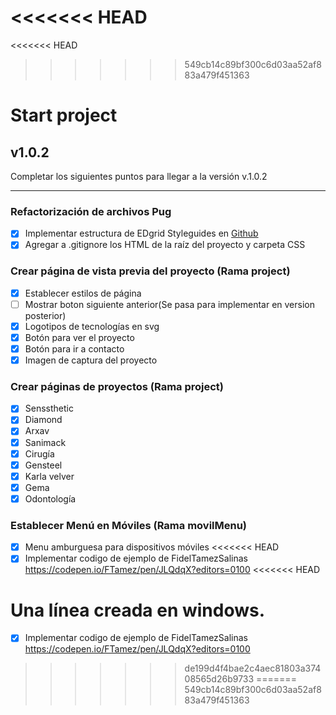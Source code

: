 <<<<<<< HEAD
=======
<<<<<<< HEAD
>>>>>>> 549cb14c89bf300c6d03aa52af883a479f451363
# Start project

## v1.0.2

Completar los siguientes puntos para llegar a la versión v.1.0.2

---

### Refactorización de archivos Pug
- [x]  Implementar estructura de EDgrid Styleguides en [Github](https://github.com/escueladigital/EDteam-StyleGuides/tree/master/dev)
- [x]  Agregar a .gitignore los HTML de la raíz del proyecto y carpeta CSS

### Crear página de vista previa del proyecto (Rama project)
- [x]  Establecer estilos de página
- [ ]  Mostrar boton siguiente anterior(Se pasa para implementar en  version posterior)
- [x]  Logotipos de tecnologías en svg
- [x]  Botón para ver el proyecto
- [x]  Botón para ir a contacto
- [x]  Imagen de captura del proyecto

### Crear páginas de proyectos (Rama project)
- [x]  Senssthetic
- [x]  Diamond
- [x]  Arxav
- [x]  Sanimack
- [x]  Cirugía
- [x]  Gensteel
- [x]  Karla velver
- [x]  Gema
- [x]  Odontología

### Establecer Menú en Móviles (Rama movilMenu)
- [X] Menu amburguesa para dispositivos móviles
<<<<<<< HEAD
- [X] Implementar codigo de ejemplo de FidelTamezSalinas https://codepen.io/FTamez/pen/JLQdqX?editors=0100
<<<<<<< HEAD

Una línea creada en windows.
=======
- [X] Implementar codigo de ejemplo de FidelTamezSalinas https://codepen.io/FTamez/pen/JLQdqX?editors=0100
>>>>>>> de199d4f4bae2c4aec81803a37408565d26b9733
=======
>>>>>>> 549cb14c89bf300c6d03aa52af883a479f451363

